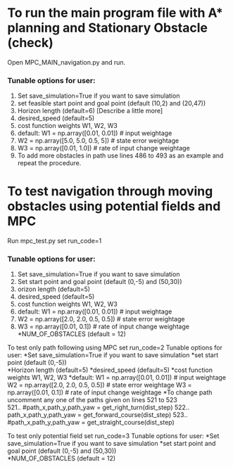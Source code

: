 # To run the main program file with A* planning and Stationary Obstacle (check)
Open MPC_MAIN_navigation.py and run.
	
### Tunable options for user:
1. Set save_simulation=True if you want to save simulation
2. set feasible start point and goal point (default (10,2) and (20,47))	
3. Horizon length (default=6) [Describe a little more]
4. desired_speed (default=5)
5. cost function weights W1, W2, W3 
6. default: W1 = np.array([0.01, 0.01])  # input weightage
7. W2 = np.array([5.0, 5.0, 0.5, 5])  # state error weightage
8. W3 = np.array([0.01, 1.0])  # rate of input change weightage
9. To add more obstacles in path use lines 486 to 493 as an example and repeat the procedure.



# To test navigation through moving obstacles using potential fields and MPC 
Run mpc_test.py set run_code=1

### Tunable  options for user:
1. Set save_simulation=True if you want to save simulation
2. Set start point and goal point (default (0,-5) and (50,30))	
3. orizon length (default=5)
4. desired_speed (default=5)
5. cost function weights W1, W2, W3 
6. default: W1 = np.array([0.01, 0.01])  # input weightage
7. W2 = np.array([2.0, 2.0, 0.5, 0.5])  # state error weightage
8. W3 = np.array([0.01, 0.1])  # rate of input change weightage
	*NUM_OF_OBSTACLES (default = 12)

To test only path following using MPC set run_code=2
	Tunable  options for user:
	*Set save_simulation=True if you want to save simulation
	*set start point (default (0,-5))	
	*Horizon length (default=5)
	*desired_speed (default=5)
	*cost function weights W1, W2, W3 
	*default: W1 = np.array([0.01, 0.01])  # input weightage
		  W2 = np.array([2.0, 2.0, 0.5, 0.5])  # state error weightage
		  W3 = np.array([0.01, 0.1])  # rate of input change weightage
	*To change path uncomment any one of the paths given on lines 521 to 523		
		521.. #path_x,path_y,path_yaw = get_right_turn(dist_step)
    		522.. path_x,path_y,path_yaw = get_forward_course(dist_step)
    		523.. #path_x,path_y,path_yaw = get_straight_course(dist_step)

 
To test only potential field set run_code=3
	Tunable  options for user:
	*Set save_simulation=True if you want to save simulation
	*set start point and goal point (default (0,-5) and (50,30))	
	*NUM_OF_OBSTACLES (default = 12)
